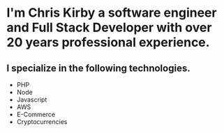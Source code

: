 # I'm Chris Kirby a software engineer and Full Stack Developer with over 20 years professional experience.

## I specialize in the following technologies.
 - PHP
 - Node
 - Javascript
 - AWS
 - E-Commerce
 - Cryptocurrencies
